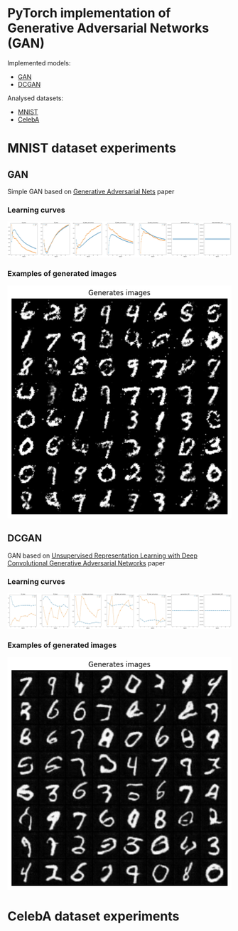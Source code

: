 # PyTorch implementation of Generative Adversarial Networks (GAN) 
Implemented models:
* [GAN](https://arxiv.org/abs/1406.2661)
* [DCGAN](https://arxiv.org/abs/1511.06434)

Analysed datasets:
* [MNIST](http://yann.lecun.com/exdb/mnist/)
* [CelebA](http://mmlab.ie.cuhk.edu.hk/projects/CelebA.html)


# MNIST dataset experiments

## GAN

Simple GAN based on [Generative Adversarial Nets](https://arxiv.org/abs/1406.2661) paper
### Learning curves
![gan_metrics](./plots/gan/metrics.jpg)

### Examples of generated images
![gan_examples](./plots/gan/examples.png)


## DCGAN

GAN based on [Unsupervised Representation Learning with Deep Convolutional Generative Adversarial Networks](https://arxiv.org/abs/1511.06434) paper
### Learning curves
![dcgan_metrics](./plots/dcgan/metrics.jpg)

### Examples of generated images
![dcgan_examples](./plots/dcgan/examples.png)


# CelebA dataset experiments

